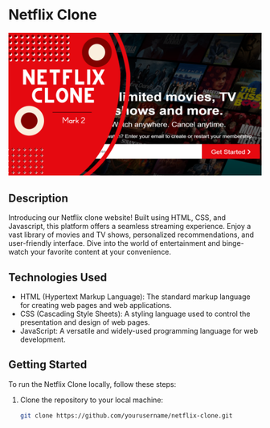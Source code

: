 # Netflix Clone

![Netflix Clone](./thumbnail.png)

## Description

Introducing our Netflix clone website! Built using HTML, CSS, and Javascript, this platform offers a seamless streaming experience. Enjoy a vast library of movies and TV shows, personalized recommendations, and user-friendly interface. Dive into the world of entertainment and binge-watch your favorite content at your convenience.

## Technologies Used

- HTML (Hypertext Markup Language): The standard markup language for creating web pages and web applications.
- CSS (Cascading Style Sheets): A styling language used to control the presentation and design of web pages.
- JavaScript: A versatile and widely-used programming language for web development.

## Getting Started

To run the Netflix Clone locally, follow these steps:

1. Clone the repository to your local machine:

   ```bash
   git clone https://github.com/yourusername/netflix-clone.git
   ```

